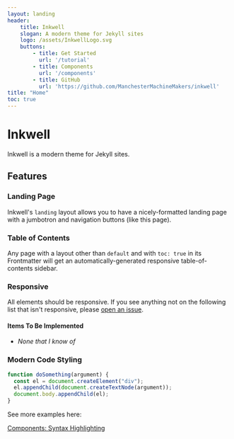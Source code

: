 ```yaml
---
layout: landing
header:
    title: Inkwell
    slogan: A modern theme for Jekyll sites
    logo: /assets/InkwellLogo.svg
    buttons:
        - title: Get Started
          url: '/tutorial'
        - title: Components
          url: '/components'
        - title: GitHub
          url: 'https://github.com/ManchesterMachineMakers/inkwell'
title: "Home"
toc: true
---
```


# Inkwell
Inkwell is a modern theme for Jekyll sites.

## Features

### Landing Page

Inkwell's `landing` layout allows you to have a nicely-formatted landing page with a jumbotron and navigation buttons (like this page).

### Table of Contents
Any page with a layout other than `default` and with `toc: true` in its Frontmatter will get an automatically-generated responsive table-of-contents sidebar.

### Responsive
All elements should be responsive.
If you see anything not on the following list that isn't responsive, please [open an issue](https://github.com/ManchesterMachineMakers/inkwell/issues).
#### Items To Be Implemented
- _None that I know of_

### Modern Code Styling
```js
function doSomething(argument) {
  const el = document.createElement("div");
  el.appendChild(document.createTextNode(argument));
  document.body.appendChild(el);
}
```
See more examples here:

<a class="btn btn-go" href="{{'/components#syntax-highlighting' | relative_url}}">Components: Syntax Highlighting</a>
